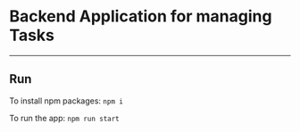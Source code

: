 # Backend Application for managing Tasks
- - -
## Run
To install npm packages:
```npm i```

To run the app:
```npm run start```